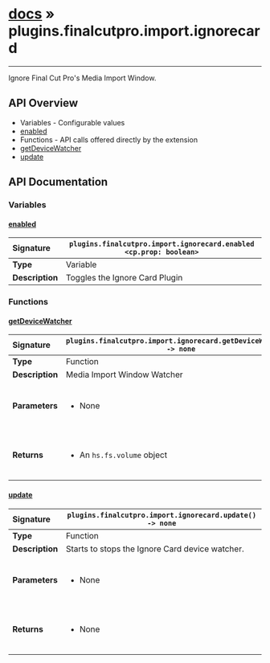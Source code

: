 # [docs](index.md) » plugins.finalcutpro.import.ignorecard
---

Ignore Final Cut Pro's Media Import Window.

## API Overview
* Variables - Configurable values
 * [enabled](#enabled)
* Functions - API calls offered directly by the extension
 * [getDeviceWatcher](#getdevicewatcher)
 * [update](#update)

## API Documentation

### Variables

#### [enabled](#enabled)
| <span style="float: left;">**Signature**</span> | <span style="float: left;">`plugins.finalcutpro.import.ignorecard.enabled <cp.prop: boolean>` </span>                                                          |
| -----------------------------------------------------|---------------------------------------------------------------------------------------------------------|
| **Type**                                             | Variable                                                                                         |
| **Description**                                      | Toggles the Ignore Card Plugin                                                                                         |

### Functions

#### [getDeviceWatcher](#getdevicewatcher)
| <span style="float: left;">**Signature**</span> | <span style="float: left;">`plugins.finalcutpro.import.ignorecard.getDeviceWatcher() -> none` </span>                                                          |
| -----------------------------------------------------|---------------------------------------------------------------------------------------------------------|
| **Type**                                             | Function                                                                                         |
| **Description**                                      | Media Import Window Watcher                                                                                         |
| **Parameters**                                       | <ul><br /><li>None</li><br /></ul>                                        |
| **Returns**                                          | <ul><br /><li>An <code>hs.fs.volume</code> object</li><br /></ul>                                           |

#### [update](#update)
| <span style="float: left;">**Signature**</span> | <span style="float: left;">`plugins.finalcutpro.import.ignorecard.update() -> none` </span>                                                          |
| -----------------------------------------------------|---------------------------------------------------------------------------------------------------------|
| **Type**                                             | Function                                                                                         |
| **Description**                                      | Starts to stops the Ignore Card device watcher.                                                                                         |
| **Parameters**                                       | <ul><br /><li>None</li><br /></ul>                                        |
| **Returns**                                          | <ul><br /><li>None</li><br /></ul>                                           |


